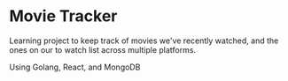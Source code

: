 # Movie Tracker

Learning project to keep track of movies we've recently watched, and the ones on our to watch list across multiple platforms.

Using Golang, React, and MongoDB